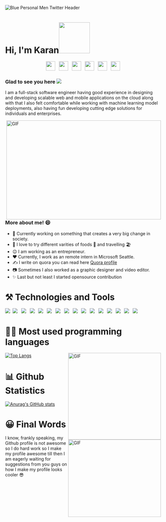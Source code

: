 ![Blue Personal Men Twitter Header](https://user-images.githubusercontent.com/42493387/151616142-295cc35d-767b-4586-ac46-1da3b0c465ae.png)
# Hi, I'm Karan<img src="https://user-images.githubusercontent.com/42493387/151617087-bfcb4e82-a0fb-48d9-9b61-be992a33fce8.gif" width="100px">

<p align='center'>
<a href="https://stackoverflow.com/users/10243101/karankulshrestha"><img height="30" src="https://user-images.githubusercontent.com/42493387/151620960-f3590df4-2f39-4538-8ce3-314c5d72b412.png"></a>&nbsp;&nbsp;
<a href="https://twitter.com/karankulx"><img height="30" src="https://github.com/WaylonWalker/WaylonWalker/blob/main/icon/twitter.png?raw=true"></a>&nbsp;&nbsp;
<a href="https://www.instagram.com/mrkcr707/"><img height="30" src="https://github.com/WaylonWalker/WaylonWalker/blob/main/icon/instagram.jpg?raw=true"></a>&nbsp;&nbsp;
<a href="https://www.youtube.com/channel/UCZdrfGb9LPmLetKyOD_sjzw"><img height="30" src="https://user-images.githubusercontent.com/42493387/151620647-934b10e0-9461-406c-ae7a-938888c2dfb1.png"></a>&nbsp;&nbsp;
<a href="https://in.linkedin.com/in/karankulshrestha"><img height="30" src="https://github.com/WaylonWalker/WaylonWalker/blob/main/icon/linkedin.png?raw=true"></a>&nbsp;&nbsp;
<a href="https://www.quora.com/profile/Karan-Kulshrestha-4"><img height="30" src="https://user-images.githubusercontent.com/42493387/151621416-4ecddd57-bcd4-470a-99c5-366ef488f8a7.jpg"></a>
</p>

### <b> Glad to see you here </b>  ![](https://komarev.com/ghpvc/?username=karankulshrestha&label=visitors&color=blue&style=plastic)

I am a full-stack software engineer having good experience in designing and developing scalable web and mobile applications on the cloud along with that I also felt comfortable while working with machine learning model deployments, also having fun developing cutting edge solutions for
individuals and enterprises. 

<img align="right" alt="GIF" src="https://user-images.githubusercontent.com/42493387/151633618-54977285-231d-4802-ac65-4fae4c6367da.gif" width="500" height="320" />

### More about me! 😄

- 🍹 Currently working on something that creates a very big change in society. 
- 🚢 I love to try different varities of foods 🍰 and travelling 🏖️ 
- 😉 I am working as an entrepreneur.
- ❤️ Currently, I work as an remote intern in Microsoft Seattle.
- ✍️ I write on quora you can read here <a href="https://www.quora.com/profile/Karan-Kulshrestha-4">Quora profile</a>
- 📷 Sometimes I also worked as a graphic designer and video editor.
- ✨ Last but not least I started opensource contribution



# ⚒️ Technologies and Tools
<img src="https://img.shields.io/badge/Stack_Overflow-FE7A16?style=for-the-badge&logo=stack-overflow&logoColor=white" />&nbsp;&nbsp;<img src="https://img.shields.io/badge/kubernetes-326ce5.svg?&style=for-the-badge&logo=kubernetes&logoColor=white" />&nbsp;&nbsp;
<img src="https://img.shields.io/badge/JavaScript-323330?style=for-the-badge&logo=javascript&logoColor=F7DF1E" />&nbsp;&nbsp;
<img src="https://img.shields.io/badge/Python-FFD43B?style=for-the-badge&logo=python&logoColor=blue" />&nbsp;&nbsp;
<img src="https://img.shields.io/badge/Docker-2CA5E0?style=for-the-badge&logo=docker&logoColor=white" />&nbsp;&nbsp;
<img src="https://img.shields.io/badge/Django-092E20?style=for-the-badge&logo=django&logoColor=green" />&nbsp;&nbsp;
<img src="https://img.shields.io/badge/Azure_DevOps-0078D7?style=for-the-badge&logo=azure-devops&logoColor=white" />&nbsp;&nbsp;
<img src="https://img.shields.io/badge/circleci-343434?style=for-the-badge&logo=circleci&logoColor=white" />&nbsp;&nbsp;
<img src="https://img.shields.io/badge/Amazon_AWS-FF9900?style=for-the-badge&logo=amazonaws&logoColor=white" />&nbsp;&nbsp;
<img src="https://img.shields.io/badge/django%20rest-ff1709?style=for-the-badge&logo=django&logoColor=white"/>&nbsp;&nbsp;
<img src="https://img.shields.io/badge/Android_Studio-3DDC84?style=for-the-badge&logo=android-studio&logoColor=white" />&nbsp;&nbsp;
<img src="https://img.shields.io/badge/Visual_Studio_Code-0078D4?style=for-the-badge&logo=visual%20studio%20code&logoColor=white"/>&nbsp;&nbsp;
<img src="https://img.shields.io/badge/Kali_Linux-557C94?style=for-the-badge&logo=kali-linux&logoColor=white" />&nbsp;&nbsp;
<img src="https://img.shields.io/badge/firebase-ffca28?style=for-the-badge&logo=firebase&logoColor=black"/>&nbsp;&nbsp;
<img src="https://img.shields.io/badge/React-20232A?style=for-the-badge&logo=react&logoColor=61DAFB" />&nbsp;&nbsp;
<img src="https://img.shields.io/badge/OpenCV-27338e?style=for-the-badge&logo=OpenCV&logoColor=white"/>&nbsp;



# 👨‍💻 Most used programming languages

<img align="right" alt="GIF" src="https://user-images.githubusercontent.com/42493387/151635539-827c7ea5-ca8e-4a65-ab5a-a9e0b9fd65ac.gif" width="300" height="280" />

[![Top Langs](https://github-readme-stats.vercel.app/api/top-langs/?username=karankulshrestha&theme=dracula)](https://github.com/anuraghazra/github-readme-stats)


# 📊 Github Statistics

<img align="right" alt="GIF" src="https://user-images.githubusercontent.com/42493387/151635156-f3a80cb7-d7f8-4f83-b0a1-aac5e30ef424.gif" width="300" height="250" />

[![Anurag's GitHub stats](https://github-readme-stats.vercel.app/api?username=karankulshrestha&theme=dark&show_icons=true)](https://github.com/anuraghazra/github-redme-stats)

# 😀 Final Words

I know, frankly speaking, my Github profile is not awesome so I do hard work so I make my profile awesome till then I am eagerly waiting for suggestions from you guys on how I make my profile looks cooler 😎

